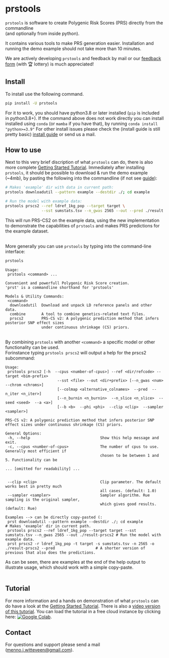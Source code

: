 # prstools


<!-- WARNING: THIS FILE WAS AUTOGENERATED! DO NOT EDIT! -->

`prstools` is software to create Polygenic Risk Scores (PRS) directly
from the commandline <br> (and optionally from inside python).

It contains various tools to make PRS generation easier. Installation
and running the demo example should not take more than 10 minutes.

We are actively developing `prstools` and feedback by mail or our
[feedback form](https://forms.gle/TnvNyBX6qDy7Vupn9) (with 🏆 lottery)
is much appreciated!

## Install

To install use the following command.

``` sh
pip install -U prstools
```

For it to work, you should have python3.8 or later installed (`pip` is
included in python3.8+). If the command above does not work directly you
can install installed using `conda` (or `mamba` if you have that), by
running `conda install "python>=3.9"` For other install issues please
check the (install guide is still pretty basic) [install
guide](https://github.com/mennojw/prstools-release/blob/main/tutorials/00_install_guide.ipynb)
or send us a mail.

## How to use

Next to this very brief discription of what `prstools` can do, there is
also more complete [Getting Started
Tutorial](https://github.com/mennojw/prstools-release/blob/main/tutorials/01_getting_started.ipynb).
Immediately after installing `prstools`, it should be possible to
download & run the demo example (~4mb), by pasting the following into
the commandline (if not see
[guide](https://github.com/mennojw/prstools-release/blob/main/tutorials/00_install_guide.ipynb)):

``` bash
# Makes 'example' dir with data in current path:
prstools downloadutil --pattern example --destdir ./; cd example

# Run the model with example data:
prstools prscs2 --ref ldref_1kg_pop --target target \
                --sst sumstats.tsv --n_gwas 2565 --out --pred ./result 
```

This will run PRS-CS2 on the example data, using the new implementation
to demonstrate the capabilities of `prstools` and makes PRS predictions
for the example dataset.

<br> More generally you can use `prstools` by typing into the
command-line interface:

``` bash
prstools
```

``` console
Usage:
 prstools <command> ...

Convenient and powerfull Polygenic Risk Score creation. 
'prst' is a commandline shorthand for 'prstools'

Models & Utility Commands:
 <command>
  downloadutil  Download and unpack LD reference panels and other data.
  combine       A tool to combine genetics-related text files.
  prscs2        PRS-CS v2: A polygenic prediction method that infers posterior SNP effect sizes
                under continuous shrinkage (CS) priors.
```

<br> By combining `prstools` with another `<command>` a specific model
or other functionality can be used. <br> Forinstance typing
`prstools prscs2` will output a help for the prscs2 subcommand:

``` console
Usage:
 prstools prscs2 [-h  --cpus <number-of-cpus>] --ref <dir/refcode> --target <bim-prefix>
                       --sst <file> --out <dir+prefix> [--n_gwas <num>  --chrom <chroms>]
                       [--colmap <alternative_colnames>  --pred  --n_iter <n_iter>]
                       [--n_burnin <n_burnin>  --n_slice <n_slice>  --seed <seed>  --a <a>]
                       [--b <b>  --phi <phi>  --clip <clip>  --sampler <sampler>]

PRS-CS v2: A polygenic prediction method that infers posterior SNP effect sizes under continuous shrinkage (CS) priors.

General Options:
 -h, --help                               Show this help message and exit.
 -c, --cpus <number-of-cpus>              The number of cpus to use. Generally most efficient if
                                          chosen to be between 1 and 5. Functionality can be

... [omitted for readability] ...


 --clip <clip>                            Clip parameter. The default works best in pretty much
                                          all cases. (default: 1.0)
 --sampler <sampler>                      Sampler algorithm. Rue sampling is the original sampler,
                                          which gives good results. (default: Rue)

Examples --> can be directly copy-pasted (:
 prst downloadutil --pattern example --destdir ./; cd example                                                # Makes 'example' dir in current path.
 prstools prscs2 --ref ldref_1kg_pop --target target --sst sumstats.tsv --n_gwas 2565 --out ./result-prscs2 # Run the model with example data.
 prst prscs2 -r ldref_1kg_pop -t target -s sumstats.tsv -n 2565 -o ./result-prscs2 --pred                  # A shorter version of previous that also does the predictions.
```

As can be seen, there are examples at the end of the help output to
illustrate usage, which should work with a simple copy-paste. <br> <br>

## Tutorial

For more information and a hands on demonstration of what `prstools` can
do have a look at the [Getting Started
Tutorial](https://github.com/mennojw/prstools-release/blob/main/tutorials/01_getting_started.ipynb).
There is also a [video version of this
tutorial](https://youtu.be/BP1zUBFH2l8). You can load the tutorial in a
free cloud instance by clicking here: [![Google
Colab](https://colab.research.google.com/assets/colab-badge.svg)](https://colab.research.google.com/github/mennojw/prstools-release/blob/main/tutorials/01_getting_started.ipynb).

## Contact

For questions and support please send a mail
(menno.j.witteveen@gmail.com).
